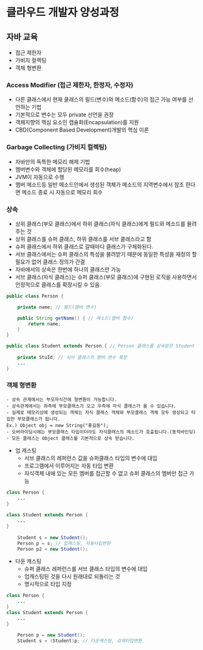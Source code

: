 # 클라우드 개발자 양성과정

## 자바 교육
* 접근 제한자
* 가비지 컬렉팅
* 객체 형변환


### Access Modifier (접근 제한자, 한정자, 수정자)
* 다른 클래스에서 현재 클래스의 필드(변수)와 메소드(함수)의 접근 가능 여부를 선언하는 기법
* 기본적으로 변수는 모두 private 선언을 권장
* 객체지향의 핵심 요소인 캡슐화(Encapsulation)를 지원
* CBD(Component Based Development)개발의 핵심 이론


### Garbage Collecting (가비지 컬렉팅)
* 자바만의 독특한 메모리 해제 기법
* 멤버변수와 객체에 할당된 메모리를 회수(heap)
* JVM이 자동으로 수행
* 멤버 메소드등 일반 메소드안에서 생성된 객체가 메소드의 지역변수에서 참조 한다면 메소드 종료 시 자동으로 메모리 회수

### 상속
* 상위 클래스(부모 클래스)에서 하위 클래스(자식 클래스)에게 필드와 메소드를 물려주는 것
* 상위 클래스를 슈퍼 클래스, 하위 클래스를 서브 클래스라고 함
* 슈퍼 클래스에서 하위 클래스로 갈때마다 클래스가 구체화된다.
* 서브 클래스에서는 슈퍼 클래스의 특성을 물려받기 때문에 동일한 특성을 재정의 할 필요가 없어 클래스 정의가 간결
* 자바에서의 상속은 한번에 하나의 클래스만 가능
* 서브 클래스(자식 클래스)는 슈퍼 클래스(부모 클래스)에 구현된 로직을 사용하면서 안정적으로 클래스를 확장시킬 수 있음.

```java
public class Person {

    private name; // 필드(멤버 변수)

    public String getName() { // 메소드(멤버 함수)
        return name;
    }
}

public class Student extends Person { // Person 클래스를 상속받은 Student
    
    private StuId; // 서브 클래스의 멤버 변수 확장
    ...
}
```

### 객체 형변환
```
- 상속 관계에서는 부모자식간에 형변환이 가능합니다.
- 상속관계에서는 좌측에 부모클래스가 오고 우측에 자식 클래스가 올 수 있습니다. 
- 실제로 메모리상에 생성되는 객체는 자식 클래스 객체와 부모클래스 객체 모두 생성되고 타입만 부모클래스가 됩니다. 
Ex.) Object obj = new String("홍길동");
- 오버라이딩시에는 부모클래스 타입이더라도 자식클래스의 메소드가 호출됩니다.(동적바인딩)  
- 모든 클래스는 Object 클래스를 기본적으로 상속 받습니다. 
```
* 업 캐스팅
    - 서브 클래스의 레퍼런스 값을 슈퍼클래스 타입의 변수에 대입
    - 프로그램에서 이루어지는 자동 타입 변환
    - 자식객체 내에 있는 모든 멤버를 접근할 수 없고 슈퍼 클래스의 멤버만 접근 가능
```java
class Person {
    ...
}
 
class Student extends Person {
    ...
}
 
    Student s = new Student();
    Person p = s; // 업캐스팅, 자동타입변환
    Person p2 = new Student();
```
* 다운 캐스팅
    - 슈퍼 클래스 레퍼런스를 서브 클래스 타입의 변수에 대입
    - 업캐스팅된 것을 다시 원래대로 되돌리는 것
    - 명시적으로 타입 지정
```java
class Person {
    ...
}
class Student extends Person {
    ...
}

    Person p = new Student();
    Student s = (Student)p; // 다운캐스팅, 강제타입변환
```

